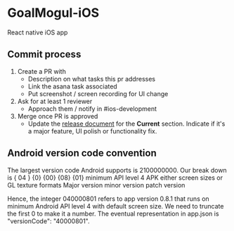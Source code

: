 # GoalMogul-iOS
React native iOS app

## Commit process
1. Create a PR with
   * Description on what tasks this pr addresses
   * Link the asana task associated
   * Put screenshot / screen recording for UI change
2. Ask for at least 1 reviewer
   * Approach them / notify in #ios-development
3. Merge once PR is approved
   * Update the [release document](https://docs.google.com/document/d/1_GZMjx_2E5XcT2l8PsncFPmtc-oZu2ctcJ8wEI_pD8s/edit?usp=sharing) for the **Current** section. Indicate if it's a major feature, UI polish or functionality fix.

## Android version code convention
The largest version code Android supports is 2100000000. Our break down is 
{ 04 }                     {0}                                          {00}           {08}              {01}
minimum API level 4 APK    either screen sizes or GL texture formats    Major version   minor version    patch version

Hence, the integer 040000801 refers to app version 0.8.1 that runs on minimum Android API level 4 with default screen size. We need to truncate the first 0 to make it a number. The eventual representation in app.json is "versionCode": "40000801".
